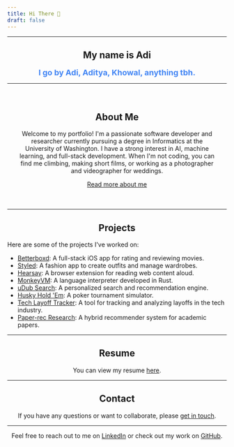 ```yaml
---
title: Hi There 👋
draft: false
---
```



---

<div align="center">

## My name is Adi
<span style="font-size:18px; font-weight:bold; color:#4285F4;">I go by Adi, Aditya, Khowal, anything tbh.</span>

---

</div>

<div align="center" style="padding:20px; border-radius:10px;">

## About Me
Welcome to my portfolio! I'm a passionate software developer and researcher currently pursuing a degree in Informatics at the University of Washington. I have a strong interest in AI, machine learning, and full-stack development. When I'm not coding, you can find me climbing, making short films, or working as a photographer and videographer for weddings.

[Read more about me](About%20me.md)

</div>

---

<div align="center">

## Projects

</div>

Here are some of the projects I've worked on:

- [Betterboxd](Projects/BetterBoxd.md): A full-stack iOS app for rating and reviewing movies.
- [Styled](Projects/Styled.md): A fashion app to create outfits and manage wardrobes.
- [Hearsay](Projects/HearSay.md): A browser extension for reading web content aloud.
- [MonkeyVM](Projects/MonkeyLangVM.md): A language interpreter developed in Rust.
- [uDub Search](Projects/uDub%20Search.md): A personalized search and recommendation engine.
- [Husky Hold 'Em](Projects/Husky%20Hold%27em.md): A poker tournament simulator.
- [Tech Layoff Tracker](Projects/Tech%20Layoff%20Tracker.md): A tool for tracking and analyzing layoffs in the tech industry.
- [Paper-rec Research](Projects/Paper-rec%20Research.md): A hybrid recommender system for academic papers.

---

<div align="center">

## Resume
You can view my resume [here](PublicMedia/tex_resume%20(4).pdf).

</div>

---

<div align="center">

## Contact
If you have any questions or want to collaborate, please [get in touch](mailto:adityakh2003@outlook.edu).

---

Feel free to reach out to me on [LinkedIn](https://www.linkedin.com/in/aditya-khowal) or check out my work on [GitHub](https://github.com/adityakhowalgithub).

</div>